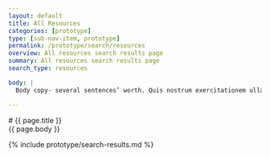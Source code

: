 ```yaml
---
layout: default
title: All Resources
categories: [prototype]
type: [sub-nav-item, prototype]
permalink: /prototype/search/resources
overview: All resources search results page
summary: All resources search results page
search_type: resources

body: |
  Body copy- several sentences’ worth. Quis nostrum exercitationem ullam corporis suscipit laboriosam, nisi ut et via procedat oratio quaerimus igitur, inquit, modo dixi, constituto, ut earum motus et iusto odio.

---
```


<div class="grid-container" markdown="1">
# {{ page.title }}

<div class="grid-row grid-gap-lg" markdown="1">
  {{ page.body }} 
</div>
</div>

{% include prototype/search-results.md %}

